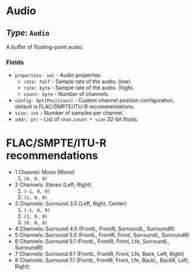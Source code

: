 # Audio

## *Type*: `Audio`

A buffer of floating-point audio.

### Fields

 - `properties: val` - Audio properties
   - `rate: half` - Sample rate of the audio. (low).
   - `rate: byte` - Sample rate of the audio. (high).
   - `count: byte` - Number of channels.
 - `config: Opt[Positions]` - Custom channel position configuration, default is
   FLAC/SMPTE/ITU-R recommendations.
 - `size: int` - Number of samples per channel.
 - `addr: ptr` - List of `chan.count * size` 32-bit floats.

# FLAC/SMPTE/ITU-R recommendations

 - 1 Channel: Mono (Mono)
   1. `(0, 0, 0)`
 - 2 Channels: Stereo (Left, Right)
   1. `(-1, 0, 0)`
   2. `(1, 0, 0)`
 - 3 Channels: Surround 3.0 (Left, Right, Center)
   1. `(-1, 0, 0)`
   2. `(1, 0, 0)`
   3. `(0, 0, 0)`
 - 4 Channels: Surround 4.0 (FrontL, FrontR, SurroundL, SurroundR)
 - 5 Channels: Surround 5.0 (FrontL, FrontR, Front, SurroundL, SurroundR)
 - 6 Channels: Surround 5.1 (FrontL, FrontR, Front, Lfe, SurroundL, SurroundR)
 - 7 Channels: Surround 6.1 (FrontL, FrontR, Front, Lfe, Back, Left, Right)
 - 8 Channels: Surround 7.1 (FrontL, FrontR, Front, Lfe, BackL, BackR, Left, Right)
